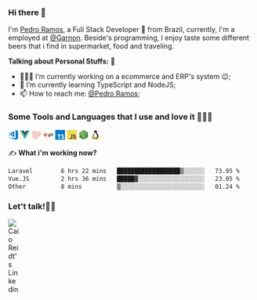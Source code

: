### Hi there 👋

 I'm [Pedro Ramos](https://www.linkedin.com/in/pedro-ramos-97168a189/), a Full Stack Developer 🚀 from Brazil, currently, I'm a employed at [@Garnon](https://garnon.me). Beside's programming, I enjoy taste some different beers that i find in supermarket, food and traveling.
 
**Talking about Personal Stuffs:** 🔭

- 👨🏽‍💻 I’m currently working on a ecommerce and ERP's system :wink:;
- 🌱 I’m currently learning TypeScript and NodeJS; 
- 📫 How to reach me: [@Pedro Ramos](https://www.linkedin.com/in/pedro-ramos-97168a189/);



### Some Tools and Languages that I use and love it 👨🏻‍💻


<code><img height="20" src="https://raw.githubusercontent.com/github/explore/80688e429a7d4ef2fca1e82350fe8e3517d3494d/topics/visual-studio-code/visual-studio-code.png"></code>
<code><img height="20" src="https://raw.githubusercontent.com/github/explore/80688e429a7d4ef2fca1e82350fe8e3517d3494d/topics/vue/vue.png"></code>
<code><img height="20" src="https://raw.githubusercontent.com/github/explore/56a826d05cf762b2b50ecbe7d492a839b04f3fbf/topics/laravel/laravel.png"></code>
<code><img height="20" src="https://raw.githubusercontent.com/github/explore/80688e429a7d4ef2fca1e82350fe8e3517d3494d/topics/git/git.png"></code>
<code><img height="20" src="https://raw.githubusercontent.com/github/explore/80688e429a7d4ef2fca1e82350fe8e3517d3494d/topics/typescript/typescript.png"></code>
<code><img height="20" src="https://raw.githubusercontent.com/github/explore/80688e429a7d4ef2fca1e82350fe8e3517d3494d/topics/javascript/javascript.png"></code>
<code><img height="20" src="https://raw.githubusercontent.com/github/explore/80688e429a7d4ef2fca1e82350fe8e3517d3494d/topics/nodejs/nodejs.png"></code>
<code><img height="20" src="https://raw.githubusercontent.com/github/explore/80688e429a7d4ef2fca1e82350fe8e3517d3494d/topics/linux/linux.png"></code>

✍️ **What i'm working now?**
<!--START_SECTION:waka-->
```text
Laravel        6 hrs 22 mins   ██████████████████▒░░░░░░   73.95 % 
Vue.JS         2 hrs 36 mins   █████▓░░░░░░░░░░░░░░░░░░░   23.05 % 
Other          8 mins          ▒░░░░░░░░░░░░░░░░░░░░░░░░   01.24 % 
```
<!--END_SECTION:waka-->

### Let't talk!🤘🏻 
<a href="https://www.linkedin.com/in/pedro-ramos-97168a189/" target="_blank">
  <img align="left" alt="Caio Reidt's Linkedin" width="22px" src="https://cdn.jsdelivr.net/npm/simple-icons@v3/icons/linkedin.svg" />
</a>
